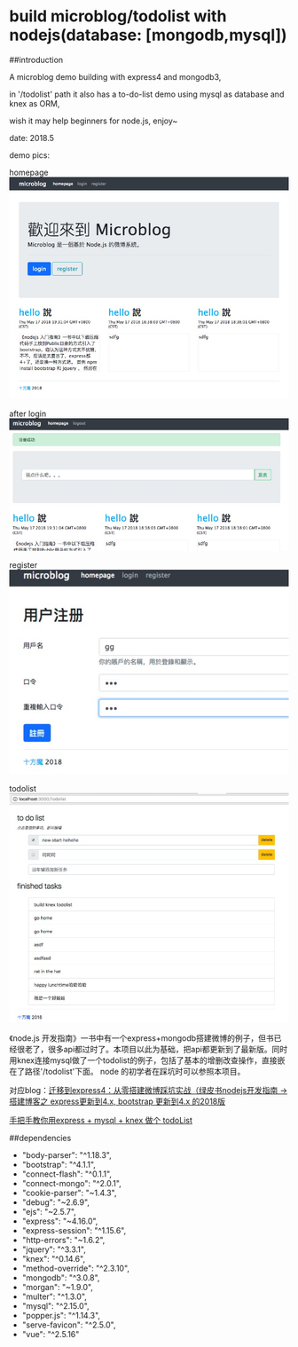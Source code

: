 # build microblog/todolist with nodejs(database: [mongodb,mysql]) 

##introduction

A microblog demo building with express4 and mongodb3, 

in '/todolist' path it also has a to-do-list demo using mysql as database and knex as ORM,

wish it may help beginners for node.js, enjoy~

date: 2018.5

demo pics:

homepage
![](https://github.com/Guo-dalu/build-microblog-with-express4-and-mongodb3/blob/master/public/images/microblog.jpeg)

after login
![](https://github.com/Guo-dalu/build-microblog-with-express4-and-mongodb3/blob/master/public/images/login.jpeg)

register
![](https://github.com/Guo-dalu/build-microblog-with-express4-and-mongodb3/blob/master/public/images/register.jpeg)

todolist
![](https://github.com/Guo-dalu/build-microblog-with-express4-and-mongodb3/blob/master/public/images/todolist.jpeg)

《node.js 开发指南》一书中有一个express+mongodb搭建微博的例子，但书已经很老了，很多api都过时了。本项目以此为基础，把api都更新到了最新版。同时用knex连接mysql做了一个todolist的例子，包括了基本的增删改查操作，直接嵌在了路径'/todolist'下面。
node 的初学者在踩坑时可以参照本项目。

对应blog：[迁移到express4：从零搭建微博踩坑实战（绿皮书nodejs开发指南 -> 搭建博客之 express更新到4.x, bootstrap 更新到4.x 的2018版](https://blog.csdn.net/github_36487770/article/details/80319121)

[手把手教你用express + mysql + knex 做个 todoList](https://blog.csdn.net/github_36487770/article/details/80406834)

##dependencies

- "body-parser": "^1.18.3",
- "bootstrap": "^4.1.1",
- "connect-flash": "^0.1.1",
- "connect-mongo": "^2.0.1",
- "cookie-parser": "~1.4.3",
- "debug": "~2.6.9",
- "ejs": "~2.5.7",
- "express": "~4.16.0",
- "express-session": "^1.15.6",
- "http-errors": "~1.6.2",
- "jquery": "^3.3.1",
- "knex": "^0.14.6",
- "method-override": "^2.3.10",
- "mongodb": "^3.0.8",
- "morgan": "~1.9.0",
- "multer": "^1.3.0",
- "mysql": "^2.15.0",
- "popper.js": "^1.14.3",
- "serve-favicon": "^2.5.0",
- "vue": "^2.5.16"
  

